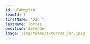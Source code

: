 ```yaml
---
id: uTAWqytz4
teamId: 1
firstName: "Jan "
lastName: Torres
position: defender
image: /img/teams/1/torres_jan.jpeg
---
```

